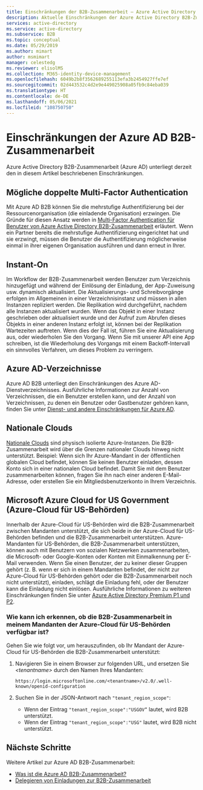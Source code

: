 ```yaml
---
title: Einschränkungen der B2B-Zusammenarbeit – Azure Active Directory | Microsoft-Dokumentation
description: Aktuelle Einschränkungen der Azure Active Directory B2B-Zusammenarbeit
services: active-directory
ms.service: active-directory
ms.subservice: B2B
ms.topic: conceptual
ms.date: 05/29/2019
ms.author: mimart
author: msmimart
manager: celestedg
ms.reviewer: elisolMS
ms.collection: M365-identity-device-management
ms.openlocfilehash: 6049b2b8f3562689255113efa3b2454927ffe7ef
ms.sourcegitcommit: 02d443532c4d2e9e449025908a05fb9c84eba039
ms.translationtype: HT
ms.contentlocale: de-DE
ms.lasthandoff: 05/06/2021
ms.locfileid: "108750750"
---
```

# <a name="limitations-of-azure-ad-b2b-collaboration"></a>Einschränkungen der Azure AD B2B-Zusammenarbeit
Azure Active Directory B2B-Zusammenarbeit (Azure AD) unterliegt derzeit den in diesem Artikel beschriebenen Einschränkungen.

## <a name="possible-double-multi-factor-authentication"></a>Mögliche doppelte Multi-Factor Authentication
Mit Azure AD B2B können Sie die mehrstufige Authentifizierung bei der Ressourcenorganisation (die einladende Organisation) erzwingen. Die Gründe für diesen Ansatz werden in [Multi-Factor Authentication für Benutzer von Azure Active Directory B2B-Zusammenarbeit](conditional-access.md) erläutert. Wenn ein Partner bereits die mehrstufige Authentifizierung eingerichtet hat und sie erzwingt, müssen die Benutzer die Authentifizierung möglicherweise einmal in ihrer eigenen Organisation ausführen und dann erneut in Ihrer.

## <a name="instant-on"></a>Instant-On
Im Workflow der B2B-Zusammenarbeit werden Benutzer zum Verzeichnis hinzugefügt und während der Einlösung der Einladung, der App-Zuweisung usw. dynamisch aktualisiert. Die Aktualisierungs- und Schreibvorgänge erfolgen im Allgemeinen in einer Verzeichnisinstanz und müssen in allen Instanzen repliziert werden. Die Replikation wird durchgeführt, nachdem alle Instanzen aktualisiert wurden. Wenn das Objekt in einer Instanz geschrieben oder aktualisiert wurde und der Aufruf zum Abrufen dieses Objekts in einer anderen Instanz erfolgt ist, können bei der Replikation Wartezeiten auftreten. Wenn dies der Fall ist, führen Sie eine Aktualisierung aus, oder wiederholen Sie den Vorgang. Wenn Sie mit unserer API eine App schreiben, ist die Wiederholung des Vorgangs mit einem Backoff-Intervall ein sinnvolles Verfahren, um dieses Problem zu verringern.

## <a name="azure-ad-directories"></a>Azure AD-Verzeichnisse
Azure AD B2B unterliegt den Einschränkungen des Azure AD-Dienstverzeichnisses. Ausführliche Informationen zur Anzahl von Verzeichnissen, die ein Benutzer erstellen kann, und der Anzahl von Verzeichnissen, zu denen ein Benutzer oder Gastbenutzer gehören kann, finden Sie unter [Dienst- und andere Einschränkungen für Azure AD](../enterprise-users/directory-service-limits-restrictions.md).

## <a name="national-clouds"></a>Nationale Clouds
[Nationale Clouds](../develop/authentication-national-cloud.md) sind physisch isolierte Azure-Instanzen. Die B2B-Zusammenarbeit wird über die Grenzen nationaler Clouds hinweg nicht unterstützt. Beispiel: Wenn sich Ihr Azure-Mandant in der öffentlichen globalen Cloud befindet, können Sie keinen Benutzer einladen, dessen Konto sich in einer nationalen Cloud befindet. Damit Sie mit dem Benutzer zusammenarbeiten können, fragen Sie ihn nach einer anderen E-Mail-Adresse, oder erstellen Sie ein Mitgliedsbenutzerkonto in Ihrem Verzeichnis.

## <a name="azure-us-government-clouds"></a>Microsoft Azure Cloud for US Government (Azure-Cloud für US-Behörden)
Innerhalb der Azure-Cloud für US-Behörden wird die B2B-Zusammenarbeit zwischen Mandanten unterstützt, die sich beide in der Azure-Cloud für US-Behörden befinden und die B2B-Zusammenarbeit unterstützen. Azure-Mandanten für US-Behörden, die B2B-Zusammenarbeit unterstützen, können auch mit Benutzern von sozialen Netzwerken zusammenarbeiten, die Microsoft- oder Google-Konten oder Konten mit Einmalkennung per E-Mail verwenden. Wenn Sie einen Benutzer, der zu keiner dieser Gruppen gehört (z. B. wenn er sich in einem Mandanten befindet, der nicht zur Azure-Cloud für US-Behörden gehört oder die B2B-Zusammenarbeit noch nicht unterstützt), einladen, schlägt die Einladung fehl, oder der Benutzer kann die Einladung nicht einlösen. Ausführliche Informationen zu weiteren Einschränkungen finden Sie unter [Azure Active Directory Premium P1 und P2](../../azure-government/compare-azure-government-global-azure.md#azure-active-directory-premium-p1-and-p2).

### <a name="how-can-i-tell-if-b2b-collaboration-is-available-in-my-azure-us-government-tenant"></a>Wie kann ich erkennen, ob die B2B-Zusammenarbeit in meinem Mandanten der Azure-Cloud für US-Behörden verfügbar ist?
Gehen Sie wie folgt vor, um herauszufinden, ob Ihr Mandant der Azure-Cloud für US-Behörden die B2B-Zusammenarbeit unterstützt:

1. Navigieren Sie in einem Browser zur folgenden URL, und ersetzen Sie *&lt;tenantname&gt;* durch den Namen Ihres Mandanten:

   `https://login.microsoftonline.com/<tenantname>/v2.0/.well-known/openid-configuration`

2. Suchen Sie in der JSON-Antwort nach `"tenant_region_scope"`:

   - Wenn der Eintrag `"tenant_region_scope":"USGOV”` lautet, wird B2B unterstützt.
   - Wenn der Eintrag `"tenant_region_scope":"USG"` lautet, wird B2B nicht unterstützt.

## <a name="next-steps"></a>Nächste Schritte

Weitere Artikel zur Azure AD B2B-Zusammenarbeit:

- [Was ist die Azure AD B2B-Zusammenarbeit?](what-is-b2b.md)
- [Delegieren von Einladungen zur B2B-Zusammenarbeit](delegate-invitations.md)